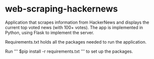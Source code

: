 # web-scraping-hackernews

Application that scrapes information from HackerNews and displays the current top voted news (with 100+ votes). The app is implemented in Python, using Flask to implement the server. 

Requirements.txt holds all the packages needed to run the application. 

Run
'''
$pip install -r requirements.txt
'''
to set up the packages.